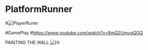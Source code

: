 # PlatformRunner

#![PlayerRuner](https://user-images.githubusercontent.com/52411265/137998649-6d7f6da0-8c1e-4f2f-bd42-ed9723daa78b.PNG)

#GamePlay
#https://www.youtube.com/watch?v=8mQ2UmugQGQ

PAINTING THE WALL
![Hi](https://user-images.githubusercontent.com/52411265/140628756-40d80f1d-f27c-487b-8822-7384f38e3a9a.PNG)
